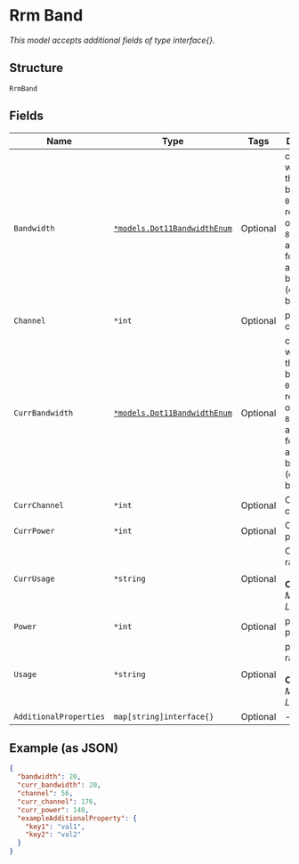 
# Rrm Band

*This model accepts additional fields of type interface{}.*

## Structure

`RrmBand`

## Fields

| Name | Type | Tags | Description |
|  --- | --- | --- | --- |
| `Bandwidth` | [`*models.Dot11BandwidthEnum`](../../doc/models/dot-11-bandwidth-enum.md) | Optional | channel width for the band.enum: `0`(disabled, response only), `20`, `40`, `80` (only applicable for band_5 and band_6), `160` (only for band_6) |
| `Channel` | `*int` | Optional | proposed channel |
| `CurrBandwidth` | [`*models.Dot11BandwidthEnum`](../../doc/models/dot-11-bandwidth-enum.md) | Optional | channel width for the band.enum: `0`(disabled, response only), `20`, `40`, `80` (only applicable for band_5 and band_6), `160` (only for band_6) |
| `CurrChannel` | `*int` | Optional | Current channel |
| `CurrPower` | `*int` | Optional | Current tx power |
| `CurrUsage` | `*string` | Optional | Current radio band<br><br>**Constraints**: *Minimum Length*: `1` |
| `Power` | `*int` | Optional | proposed tx power |
| `Usage` | `*string` | Optional | proposed radio band<br><br>**Constraints**: *Minimum Length*: `1` |
| `AdditionalProperties` | `map[string]interface{}` | Optional | - |

## Example (as JSON)

```json
{
  "bandwidth": 20,
  "curr_bandwidth": 20,
  "channel": 56,
  "curr_channel": 176,
  "curr_power": 140,
  "exampleAdditionalProperty": {
    "key1": "val1",
    "key2": "val2"
  }
}
```

